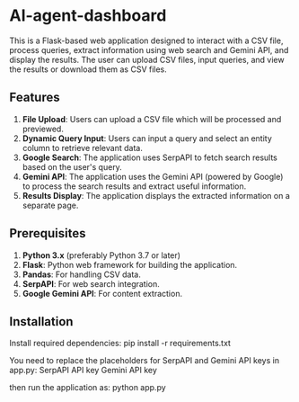 # AI-agent-dashboard

This is a Flask-based web application designed to interact with a CSV file, process queries, extract information using web search and Gemini API, and display the results. The user can upload CSV files, input queries, and view the results or download them as CSV files.

## Features
1. **File Upload**: Users can upload a CSV file which will be processed and previewed.
2. **Dynamic Query Input**: Users can input a query and select an entity column to retrieve relevant data.
3. **Google Search**: The application uses SerpAPI to fetch search results based on the user's query.
4. **Gemini API**: The application uses the Gemini API (powered by Google) to process the search results and extract useful information.
5. **Results Display**: The application displays the extracted information on a separate page.

## Prerequisites
1. **Python 3.x** (preferably Python 3.7 or later)
2. **Flask**: Python web framework for building the application.
3. **Pandas**: For handling CSV data.
4. **SerpAPI**: For web search integration.
5. **Google Gemini API**: For content extraction.

## Installation
Install required dependencies:
pip install -r requirements.txt

You need to replace the placeholders for SerpAPI and Gemini API keys in app.py:
SerpAPI API key
Gemini API key

then run the application as:
python app.py
